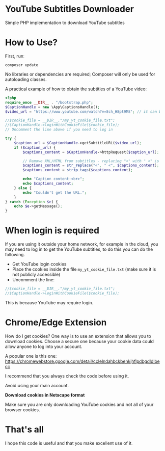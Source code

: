 # YouTube Subtitles Downloader
Simple PHP implementation to download YouTube subtitles
# How to Use?
First, run:
```shel
composer update
```
No libraries or dependencies are required; Composer will only be used for autoloading classes.

A practical example of how to obtain the subtitles of a YouTube video:

```php
<?php
require_once __DIR__ . "/bootstrap.php";
$CaptionHandle = new \App\CaptionsHandle();
$video_url = "https://www.youtube.com/watch?v=8ch_H8pt9M8"; // it can be just the ID too

//$cookie_file = __DIR__."/my_yt_cookie_file.txt";
//$CaptionHandle->loginWithCookieFile($cookie_file);
// Uncomment the line above if you need to log in

try {
    $caption_url = $CaptionHandle->getSubtitleURL($video_url);
    if ($caption_url) {
        $captions_content = $CaptionHandle->httpRequest($caption_url);

        // Remove XML/HTML from subtitles - replacing "<" with " <" is to prevent some words from sticking to another
        $captions_content = str_replace("<", " <", $captions_content);
        $captions_content = strip_tags($captions_content);

        echo "Caption content:<br>";
        echo $captions_content;
    } else {
        echo "Couldn't get the URL.";
    }
} catch (Exception $e) {
    echo $e->getMessage();
}

```

# When login is required
If you are using it outside your home network, for example in the cloud, you may need to log in to get the YouTube 
subtitles, to do this you can do the following. 

- Get YouTube login cookies
- Place the cookies inside the file `my_yt_cookie_file.txt` (make sure it is not publicly accessible)
- Uncomment the line:
```php
//$cookie_file = __DIR__."/my_yt_cookie_file.txt";
//$CaptionHandle->loginWithCookieFile($cookie_file);
 ```
This is because YouTube may require login.

# Chrome/Edge Extension
How do I get cookies? One way is to use an extension that allows you to download cookies. 
Choose a secure one because your cookie data could allow anyone to log into your account. 

A popular one is this one: https://chromewebstore.google.com/detail/cclelndahbckbenkjhflpdbgdldlbecc

I recommend that you always check the code before using it.

Avoid using your main account.

**Download cookies in Netscape format**

Make sure you are only downloading YouTube cookies and not all of your browser cookies.

# That's all
I hope this code is useful and that you make excellent use of it.
